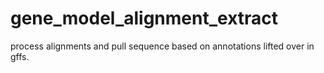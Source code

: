 # gene_model_alignment_extract
process alignments and pull sequence based on annotations lifted over in gffs.
